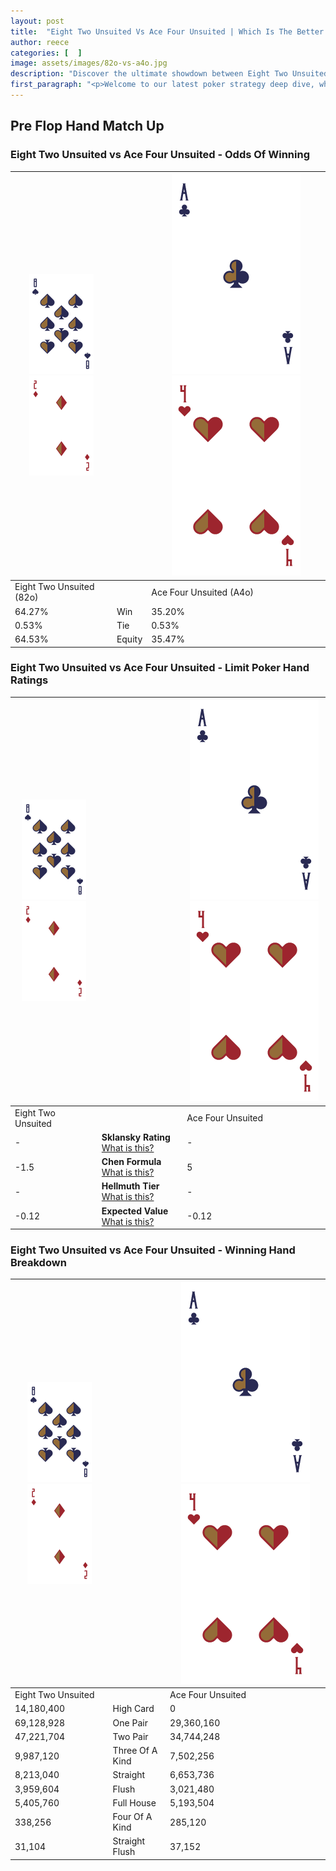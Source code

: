 ```yaml
---
layout: post
title:  "Eight Two Unsuited Vs Ace Four Unsuited | Which Is The Better Hand In Poker? A Complete Guide"
author: reece
categories: [  ]
image: assets/images/82o-vs-a4o.jpg
description: "Discover the ultimate showdown between Eight Two Unsuited and Ace Four Unsuited in poker! Uncover the odds, strategies, and scenarios where one hand triumphs over the other. Get ready to up your poker game with this thrilling analysis."
first_paragraph: "<p>Welcome to our latest poker strategy deep dive, where we're pitting two distinct hands against each other in a high-stakes showdown: Eight Two Unsuited vs Ace Four Unsuited.</p><p>In the dynamic world of poker, every decision counts, and knowing which hand holds the upper hand is key to your success at the table.</p><p>In this article, we'll dissect these two hands, explore the scenarios where one dominates the other, and equip you with the knowledge to make strategic choices that can tip the odds in your favor.</p><p>Get ready to unravel the intriguing dynamics of these poker hands and elevate your game to new heights.</p>"
---
```




[comment]: # (sp0)

## Pre Flop Hand Match Up

<div class="table hand-ratings" markdown="1"> 



### Eight Two Unsuited vs Ace Four Unsuited - Odds Of Winning


    
| ![image info](assets/images/hand1/8.png) ![image info](assets/images/hand1/2o.png) |  | ![image info](assets/images/hand2/A.png) ![image info](assets/images/hand2/4o.png) |
| -------- | -------- | -------- |
| Eight Two Unsuited (82o) |  | Ace Four Unsuited (A4o) |
| 64.27% | Win | 35.20% |
| 0.53% | Tie | 0.53% |
| 64.53% | Equity | 35.47% |




[comment]: # (sp1)



### Eight Two Unsuited vs Ace Four Unsuited - Limit Poker Hand Ratings


    
| ![image info](assets/images/hand1/8.png) ![image info](assets/images/hand1/2o.png) |  | ![image info](assets/images/hand2/A.png) ![image info](assets/images/hand2/4o.png) |
| -------- | -------- | -------- |
| Eight Two Unsuited |  | Ace Four Unsuited |
| - | **Sklansky Rating** [What is this?](/sklansky-rating-explained) | - |
| -1.5 | **Chen Formula** [What is this?](/chen-formula-explained) | 5 |
| - | **Hellmuth Tier** [What is this?](/Hellmuth-tier-explained) | - |
| -0.12 | **Expected Value** [What is this?](/expected-value-explained) | -0.12 |




[comment]: # (sp2)



### Eight Two Unsuited vs Ace Four Unsuited - Winning Hand Breakdown


    
| ![image info](assets/images/hand1/8.png) ![image info](assets/images/hand1/2o.png) |  | ![image info](assets/images/hand2/A.png) ![image info](assets/images/hand2/4o.png) |
| -------- | -------- | -------- |
| Eight Two Unsuited |  | Ace Four Unsuited |
| 14,180,400 | High Card | 0 |
| 69,128,928 | One Pair | 29,360,160 |
| 47,221,704 | Two Pair | 34,744,248 |
| 9,987,120 | Three Of A Kind | 7,502,256 |
| 8,213,040 | Straight | 6,653,736 |
| 3,959,604 | Flush | 3,021,480 |
| 5,405,760 | Full House | 5,193,504 |
| 338,256 | Four Of A Kind | 285,120 |
| 31,104 | Straight Flush | 37,152 |




[comment]: # (sp3)



</div>

[comment]: # (sp4)



[comment]: # (sp5)


